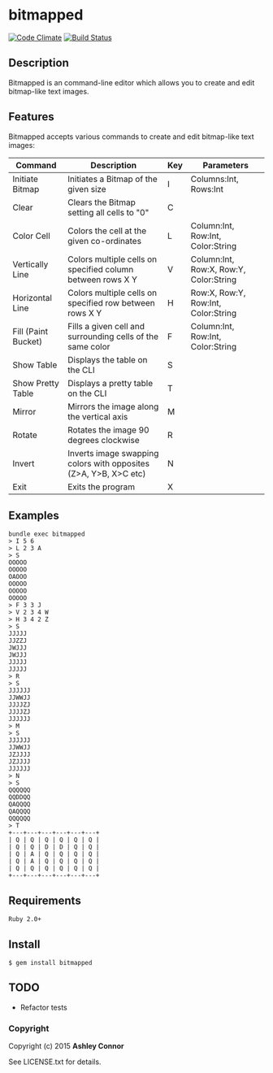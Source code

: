 # bitmapped

[![Code Climate](https://codeclimate.com/github/ashleyconnor/bitmapped/badges/gpa.svg)](https://codeclimate.com/github/ashleyconnor/bitmapped) [![Build Status](https://travis-ci.org/ashleyconnor/bitmapped.svg)](https://travis-ci.org/ashleyconnor/bitmapped)

## Description

Bitmapped is an command-line editor which allows you to create and edit bitmap-like text images.

## Features

Bitmapped accepts various commands to create and edit bitmap-like text images:

| Command             | Description                                                | Key | Parameters                             |
|---------------------|------------------------------------------------------------|-----|----------------------------------------|
| Initiate Bitmap     | Initiates a Bitmap of the given size                       | I   | Columns:Int, Rows:Int                  |
| Clear               | Clears the Bitmap setting all cells to "0"                 | C   |                                        |
| Color Cell          | Colors the cell at the given co-ordinates                  | L   | Column:Int, Row:Int, Color:String      |
| Vertically Line     | Colors multiple cells on specified column between rows X Y | V   | Column:Int, Row:X, Row:Y, Color:String |
| Horizontal Line     | Colors multiple cells on specified row between rows X Y    | H   | Row:X, Row:Y, Row:Int, Color:String    |
| Fill (Paint Bucket) | Fills a given cell and surrounding cells of the same color | F   | Column:Int, Row:Int, Color:String      |
| Show Table      | Displays the table on the CLI                                   | S   |                                        |
| Show Pretty Table      | Displays a pretty table on the CLI                                   | T   |                                        |
| Mirror          | Mirrors the image along the vertical axis                       | M   |                                        |
| Rotate          | Rotates the image 90 degrees clockwise                          | R   |                                        |
| Invert          | Inverts image swapping colors with opposites (Z>A, Y>B, X>C etc)| N   |                                        |
| Exit                | Exits the program                                          | X   |                                        |


## Examples
    bundle exec bitmapped
    > I 5 6
    > L 2 3 A
    > S
    OOOOO
    OOOOO
    OAOOO
    OOOOO
    OOOOO
    OOOOO
    > F 3 3 J
    > V 2 3 4 W
    > H 3 4 2 Z
    > S
    JJJJJ
    JJZZJ
    JWJJJ
    JWJJJ
    JJJJJ
    JJJJJ
    > R
    > S
    JJJJJJ
    JJWWJJ
    JJJJZJ
    JJJJZJ
    JJJJJJ
    > M
    > S
    JJJJJJ
    JJWWJJ
    JZJJJJ
    JZJJJJ
    JJJJJJ
    > N
    > S
    QQQQQQ
    QQDDQQ
    QAQQQQ
    QAQQQQ
    QQQQQQ
    > T
    +---+---+---+---+---+---+
    | Q | Q | Q | Q | Q | Q |
    | Q | Q | D | D | Q | Q |
    | Q | A | Q | Q | Q | Q |
    | Q | A | Q | Q | Q | Q |
    | Q | Q | Q | Q | Q | Q |
    +---+---+---+---+---+---+

## Requirements
    Ruby 2.0+
## Install

    $ gem install bitmapped

## TODO

* Refactor tests

### Copyright

Copyright (c) 2015 **Ashley Connor**

See LICENSE.txt for details.